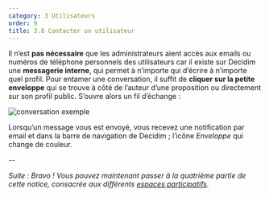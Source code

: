 ```yaml
---
category: 3 Utilisateurs
order: 9
title: 3.8 Contacter un utilisateur
---
```

Il n’est **pas nécessaire** que les administrateurs aient accès aux emails ou numéros de téléphone personnels des utilisateurs car il existe sur Decidim une **messagerie interne**, qui permet à n’importe qui d’écrire à n’importe quel profil. Pour entamer une conversation, il suffit de **cliquer sur la petite enveloppe** qui se trouve à côté de l’auteur d’une proposition ou directement sur son profil public. S’ouvre alors un fil d’échange :

![conversation exemple]({{site.baseurl}}/images/2-6-1-conversation.png)

Lorsqu’un message vous est envoyé, vous recevez une notification par email et dans la barre de navigation de Decidim ; l’icône _Enveloppe_ qui change de couleur.

--

*Suite : Bravo ! Vous pouvez maintenant passer à la quatrième partie de cette notice, consacrée aux différents [espaces participatifs]({{site.baseurl}}/4-espaces-participatifs/0-index/).*
